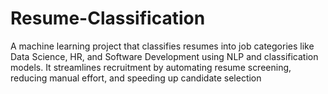 # Resume-Classification
A machine learning project that classifies resumes into job categories like Data Science, HR, and Software Development using NLP and classification models. It streamlines recruitment by automating resume screening, reducing manual effort, and speeding up candidate selection
